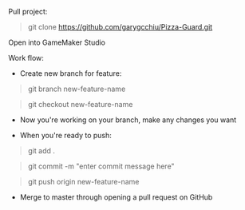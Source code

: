 Pull project: 

> git clone https://github.com/garygcchiu/Pizza-Guard.git

Open into GameMaker Studio

Work flow: 

- Create new branch for feature: 
> git branch new-feature-name 

> git checkout new-feature-name 

- Now you're working on your branch, make any changes you want 

- When you're ready to push: 
> git add .

> git commit -m "enter commit message here"

> git push origin new-feature-name 

- Merge to master through opening a pull request on GitHub 
